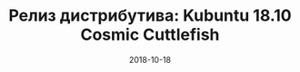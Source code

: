 ---
layout: post
title:  "Релиз дистрибутива: Kubuntu 18.10 Cosmic Cuttlefish"
date: 2018-10-18   
---